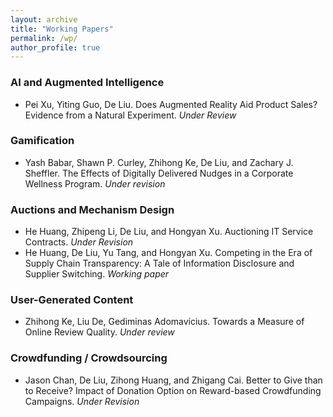 ```yaml
---
layout: archive
title: "Working Papers"
permalink: /wp/
author_profile: true
---
```


### AI and Augmented Intelligence

<!-- 
“Ephemeral Sharing in Online Dating: A Randomized Field Experiment”

 

has been accepted as a Parallel Presentation (12-minute talk). We are still working on the sessions and agenda with the virtual format and will let you know soon which date and session your presentation will be in – for now, please save the date for both Nov. 19 and 20th.  Please share this information with your co-authors.

 

To confirm your paper’s place on the program, please ensure the following important dates are noted in your calendar:

  -->

<ul>
   <li>
      <p style="display: inline;">Pei Xu, Yiting Guo, De Liu. Does Augmented Reality Aid Product Sales? Evidence from a Natural Experiment. <i>Under Review</i></p>
   </li>
</ul>

### Gamification

<ul>
   <li>
      <p style="display: inline;">Yash Babar, Shawn P. Curley, Zhihong Ke, De Liu, and Zachary J. Sheffler. The Effects of Digitally Delivered Nudges in a Corporate Wellness Program. <i>Under revision</i></p>
   </li>
</ul>

### Auctions and Mechanism Design

<ul>
   <li>
      <p style="display: inline;">He Huang, Zhipeng Li, De Liu, and Hongyan Xu. Auctioning IT Service Contracts. <i>Under Revision</i></p>
   </li>

   <li>
      <p style="display: inline;">He Huang, De Liu, Yu Tang, and Hongyan Xu. Competing in the Era of Supply Chain Transparency: A Tale of Information Disclosure and Supplier Switching. <i>Working paper</i></p>
   </li>
</ul>

### User-Generated Content

<ul>

   <li>
      <p style="display: inline;">Zhihong Ke, Liu De, 
Gediminas Adomavicius. Towards a Measure of Online Review Quality.
      <i>Under review</i></p>
      
   </li>
<!--    <li>
      <p style="display: inline;">Zhihong Ke, Liu De, Alok Gupta, and Rui Huaxia. The Ebb and Flow of Online Word of Mouth.
      <i>Working paper</i></p>
      
   </li> -->

<!--    <li>
      <p style="display: inline;">Yumei He, Xunhua Guo, De Liu, and Guoqing Chen. Just Enjoy it! The Effect of Model Attractiveness in Online Review Helpfulness. <i>Working paper</i></p>
   </li> -->
<!--    <li>
      <p style="display: inline;">Juan Ling, Raina Brands, Dan Brass, De Liu, Steve Borgatti, and Ajay Mehra. Gender, Structural Hules, and Legitimacy: The Production of Useful Knowledge in Elite Management Journals (1970- 2006). <i>Working paper</i></p>
   </li> -->
</ul>

### Crowdfunding / Crowdsourcing

<ul>
   <li>
      <p style="display: inline;">Jason Chan, De Liu, Zihong Huang, and Zhigang Cai. Better to Give than to Receive? Impact of Donation Option on Reward-based Crowdfunding Campaigns. <i>Under Revision</i></p>
   </li>

</ul>

<!-- 
<ul>
   <li>
      <p style="display: inline;">Yiting Guo, Yilin Li, De Liu, and Xin (Sean) Xu. Augmented Intelligence for Call Center Quality Management: An Automatic Customer Emotion Recognition Approach. <i>Working Paper</i></p>
   </li>
</ul> -->